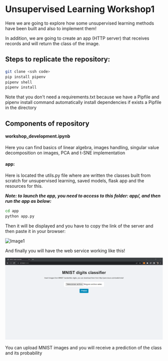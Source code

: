 # Unsupervised Learning Workshop1

Here we are going to explore how some unsupervised learning methods have been built and also to implement them!

In addition, we are going to create an app (HTTP server) that receives records and will return the class of the image.

## Steps to replicate the repository:

```sh
git clone <ssh code>
pip install pipenv
pipenv shell
pipenv install
```
Note that you don't need a requirements.txt because we have a Pipfile and pipenv install command automatically install dependencies if
exists a Pipfile in the directory

## Components of repository

#### **workshop_development.ipynb**

Here you can find basics of linear algebra, images handling, singular value decomposition on images, PCA and t-SNE implementation

#### app:

Here is located the utils.py file where are written the classes built from scratch for unsupervised learning, saved models, flask app and the resources for this.

***Note: to launch the app, you need to access to this folder: app/, and then run the app as below:***

```sh
cd app
python app.py
```
Then it will be displayed and you have to copy the link of the server and then paste it in your browser:

![Image1](https://lh6.googleusercontent.com/CgbWCnyL4ELr6taN7I-TfPjJx2KQbDt0y-6jbV6tU_rY8ayN7mbg_zxdsL1HJZ4MHycFw-SnBOLjQXss5L8TGwVKkdZKpTFbirDzaU7Dy1OOL8ySqn0-QKkst3o4wpjnrg=w1280)

And finally you will have the web service working like this!

![Image1](./resources/flaskapp.png)

You can upload MNIST images and you will receive a prediction of the class and its probability